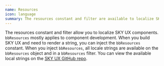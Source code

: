 ```yaml
---
name: Resources
icon: language
summary: The resources constant and filter are available to localize SKY UX components.
---
```


The resources constant and filter allow you to localize SKY UX components. `bbResources` mostly applies to component development. When you build SKY UX and need to render a string, you can inject the `bbResources` constant. When you inject `bbResources`, all locale strings are available on the `bbResources` object and in a `bbResources` filter. You can view the available local strings  on the [SKY UX GitHub repo](https://github.com/blackbaud/skyux/tree/master/js/sky/locales).